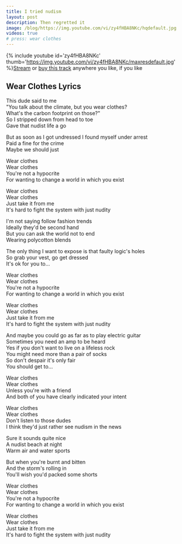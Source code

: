 ```yaml
---
title: I tried nudism
layout: post
description: Then regretted it
image: /blog/https://img.youtube.com/vi/zy4fHBA8NKc/hqdefault.jpg 
videos: true
# press: wear clothes
---
```


{% include youtube id='zy4fHBA8NKc' thumb='https://img.youtube.com/vi/zy4fHBA8NKc/maxresdefault.jpg' %}[Stream](https://olifro.st/stream) or [buy this track](https://olifrost.bandcamp.com) anywhere you like, if you like 

## Wear Clothes Lyrics
This dude said to me   
"You talk about the climate, but you wear clothes?   
What's the carbon footprint on those?"   
So I stripped down from head to toe   
Gave that nudist life a go   
   
But as soon as I got undressed I found myself under arrest   
Paid a fine for the crime   
Maybe we should just   
   
Wear clothes   
Wear clothes   
You're not a hypocrite   
For wanting to change a world in which you exist   
   
Wear clothes   
Wear clothes   
Just take it from me   
It's hard to fight the system with just nudity   
   
I'm not saying follow fashion trends   
Ideally they'd be second hand   
But you can ask the world not to end   
Wearing polycotton blends   
   
The only thing I want to expose is that faulty logic's holes   
So grab your vest, go get dressed   
It's ok for you to…   
   
Wear clothes   
Wear clothes   
You're not a hypocrite   
For wanting to change a world in which you exist   
   
Wear clothes   
Wear clothes   
Just take it from me   
It's hard to fight the system with just nudity   
   
And maybe you could go as far as to play electric guitar   
Sometimes you need an amp to be heard   
Yes if you don't want to live on a lifeless rock   
You might need more than a pair of socks   
So don't despair it's only fair   
You should get to…   
   
Wear clothes   
Wear clothes   
Unless you're with a friend   
And both of you have clearly indicated your intent   
   
Wear clothes   
Wear clothes   
Don't listen to those dudes   
I think they'd just rather see nudism in the news   
   
Sure it sounds quite nice   
A nudist beach at night   
Warm air and water sports   
   
But when you're burnt and bitten   
And the storm's rolling in   
You'll wish you'd packed some shorts   
   
Wear clothes   
Wear clothes   
You're not a hypocrite   
For wanting to change a world in which you exist   
   
Wear clothes   
Wear clothes   
Just take it from me   
It's hard to fight the system with just nudity